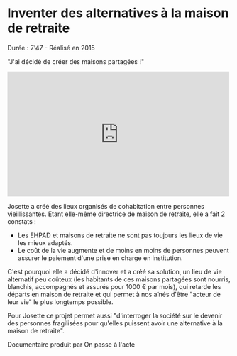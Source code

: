 # Inventer des alternatives à la maison de retraite

Durée : 7'47 - Réalisé en 2015

"J'ai décidé de créer des maisons partagées !"

<iframe src="https://player.vimeo.com/video/154151375" width="500" height="281" frameborder="0" webkitallowfullscreen mozallowfullscreen allowfullscreen></iframe>

Josette a créé des lieux organisés de cohabitation entre personnes vieillissantes. Etant elle-même directrice de maison de retraite, elle a fait 2 constats :
   - Les EHPAD et maisons de retraite ne sont pas toujours les lieux de vie les mieux adaptés.
   - Le coût de la vie augmente et de moins en moins de personnes peuvent assurer le paiement d'une prise en charge en institution.

C'est pourquoi elle a décidé d'innover et a créé sa solution, un lieu de vie alternatif peu coûteux (les habitants de ces maisons partagées sont nourris, blanchis, accompagnés et assurés pour 1000 € par mois), qui retarde les départs en maison de retraite et qui permet à nos aînés d'être "acteur de leur vie" le plus longtemps possible.

Pour Josette ce projet permet aussi "d'interroger la société sur le devenir des personnes fragilisées pour qu'elles puissent avoir une alternative à la maison de retraite".

Documentaire produit par On passe à l'acte
